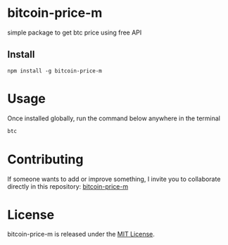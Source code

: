 # bitcoin-price-m

simple package to get btc price using free API

## Install

```npm
npm install -g bitcoin-price-m
```

# Usage
Once installed globally, run the command below anywhere in the terminal
```bash
btc
```

# Contributing
If someone wants to add or improve something, I invite you to collaborate directly in this repository: [bitcoin-price-m](https://github.com/aqqmau/get-bitcoin-price)

# License
bitcoin-price-m is released under the [MIT License](https://opensource.org/licenses/MIT).
